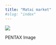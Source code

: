 ```yaml
---
title: "Matai market"
#slug: "index"
---
```


[![](/wp-content/2011/12/95-300x225.jpg)](/wp-content/2011/12/95.jpg)

PENTAX Image